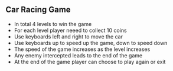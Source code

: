 <h2>
Car Racing Game
</h2>   

<ul>
<li>In total 4 levels to win the game</li>
<li>For each level player neeed to collect 10 coins</li>
<li>Use keyboards left and right to move the car</li>
<li>Use keyboards up to speed up the game, down to speed down</li>
<li>The speed of the game increases as the level increases</li>
<li>Any enemy intercepted leads to the end of the game</li>
<li>At the end of the game player can choose to play again or exit</li>
</ul>
